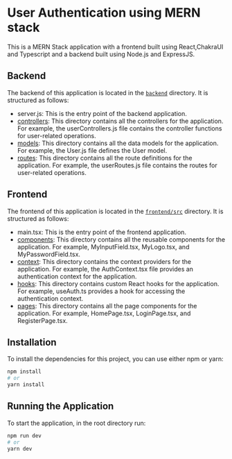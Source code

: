 # User Authentication using MERN stack

This is a MERN Stack application with a frontend built using React,ChakraUI and Typescript and a backend built using Node.js and ExpressJS.

## Backend

The backend of this application is located in the [`backend`](command:_github.copilot.openRelativePath?%5B%22backend%22%5D "backend") directory. It is structured as follows:

- server.js: This is the entry point of the backend application.
- [controllers](backend/controllers): This directory contains all the controllers for the application. For example, the userControllers.js file contains the controller functions for user-related operations.
- [models](backend/models): This directory contains all the data models for the application. For example, the User.js file defines the User model.
- [routes](backend/routes): This directory contains all the route definitions for the application. For example, the userRoutes.js file contains the routes for user-related operations.

## Frontend

The frontend of this application is located in the [`frontend/src`](command:_github.copilot.openRelativePath?%5B%22frontend%2Fsrc%22%5D "frontend/src") directory. It is structured as follows:

- main.tsx: This is the entry point of the frontend application.
- [components](frontend/src/components): This directory contains all the reusable components for the application. For example, MyInputField.tsx, MyLogo.tsx, and MyPasswordField.tsx.
- [context](frontend/src/context): This directory contains the context providers for the application. For example, the AuthContext.tsx file provides an authentication context for the application.
- [hooks](frontend/src/hooks): This directory contains custom React hooks for the application. For example, useAuth.ts provides a hook for accessing the authentication context.
- [pages](frontend/src/pages): This directory contains all the page components for the application. For example, HomePage.tsx, LoginPage.tsx, and RegisterPage.tsx.

## Installation

To install the dependencies for this project, you can use either npm or yarn:

```sh
npm install
# or
yarn install
```

## Running the Application


To start the application, in the root directory run:

```sh
npm run dev
# or
yarn dev
```
